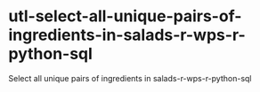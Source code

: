# utl-select-all-unique-pairs-of-ingredients-in-salads-r-wps-r-python-sql
Select all unique pairs of ingredients in salads-r-wps-r-python-sql 

